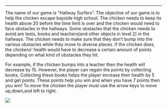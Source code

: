 



<hr>
<p>
The name of our game is “Hallway Surfers”. The objective of our game is to help the chicken escape bayside high school. The chicken needs to keep its health above 20 before the time limit is over and the chicken would need to face obstacles in the hallways. Some obstacles that the chicken needs to avoid are tests, books and teachers(and other objects in level 2) in the hallways. The chicken needs to make sure that they don’t  bump into the various obstacles while they move to diverse places. If the chicken does, the chickens’ health would have to decrease a certain amount of points depending on what kind of obstacles they hit.

</p>
<p>
For example, if the chicken bumps into a teacher then the health will decrease by 15. However, the player can regain the points by collecting books. Collecting these books helps  the player increase their health by 5 and get points. These points help you win and when you have 7 points then you win! To move the chicken the player  must use the arrow keys to move up,down,and left to right. 
 
</p>
<img src = https://github.com/enazginov123/Pygame-HallwaySurfers/blob/master/hallway%20surfers%20game%20description.GIF>
